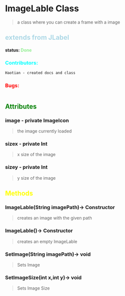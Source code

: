 # ImageLable Class 
> a class where you can create a frame with a image
##  <span style="color:lightblue;">extends from JLabel</span>
#### status: <span style="color:lightgreen;">Done</span>
### <span style="color:cyan;">Contributors:</span>
<!--put your names here between the ``` if you worked on it, and put what you did-->
```diff
Haotian - created docs and class
```

### <span style="color:red;">Bugs:</span>
```diff
```
## <span style="color:green;">Attributes</span>
### **image** - private ImageIcon
>the image currently loaded

### **sizex** - private Int
>x size of the image

### **sizey** - private Int
>y size of the image

## <span style="color:yellow;">Methods</span>

### **ImageLable(String imagePath)**-> Constructor
>creates an image with the given path

### **ImageLable()**-> Constructor
>creates an empty ImageLable 

### **SetImage(String imagePath)**-> void
>Sets Image

### **SetImageSize(int x,int y)**-> void
>Sets Image Size



